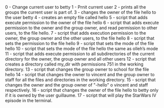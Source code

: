 0 - Change current user to betty
1 - Prnit current user
2 - prints all the groups the current user is part of.
3 - changes the owner of the file hello to the user betty
4 - creates an empty file called hello
5 - script that adds execute permission to the owner of the file hello
6 - script that adds execute permission to the owner and the group owner, and read permission to other users, to the file hello.
7 - script that adds execution permission to the owner, the group owner and the other users, to the file hello
8 - script that sets the permission to the file hello
9 - script that sets the mode of the file hello
10 - script that sets the mode of the file hello the same as olleh’s mode
11 - script that adds execute permission to all subdirectories of the current directory for the owner, the group owner and all other users
12 - script that creates a directory called my_dir with permissions 751 in the working directory.
13 - script that changes the group owner to school for the file hello
14 - script that changes the owner to vincent and the group owner to staff for all the files and directories in the working directory.
15 - script that changes the owner and the group owner of "-hello" o vincent and staff respectively.
16 - script that changes the owner of the file hello to betty only if it is owned by the user guillaume.
17 - script that will play the StarWars IV episode in the terminal.
